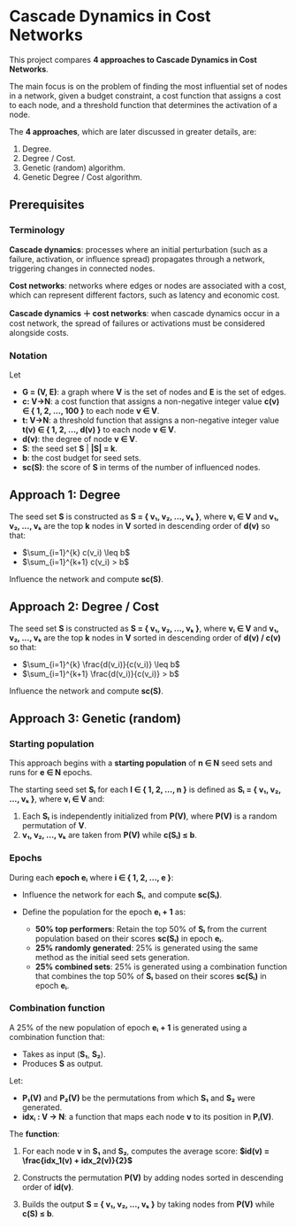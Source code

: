 # Cascade Dynamics in Cost Networks

This project compares **4 approaches to Cascade Dynamics in Cost Networks**.

The main focus is on the problem of finding the most influential set of nodes in a network, given a budget constraint, a cost function that assigns a cost to each node, and a threshold function that determines the activation of a node.

The **4 approaches**, which are later discussed in greater details, are:
1. Degree.
2. Degree / Cost.
3. Genetic (random) algorithm.
4. Genetic Degree / Cost algorithm.

## Prerequisites

### Terminology

**Cascade dynamics**: processes where an initial perturbation (such as a failure, activation, or influence spread) propagates through a network, triggering changes in connected nodes.

**Cost networks**: networks where edges or nodes are associated with a cost, which can represent different factors, such as latency and economic cost.

**Cascade dynamics ＋ cost networks**: when cascade dynamics occur in a cost network, the spread of failures or activations must be considered alongside costs.

### Notation

Let
- **G = (V, E)**: a graph where **V** is the set of nodes and **E** is the set of edges.
- **c: V→N**: a cost function that assigns a non-negative integer value **c(v) ∈ { 1, 2, ..., 100 }** to each node **v ∈ V**.
- **t: V→N**: a threshold function that assigns a non-negative integer value **t(v) ∈ { 1, 2, ..., d(v) }** to each node **v ∈ V**.
- **d(v)**: the degree of node **v ∈ V**.
- **S**: the seed set **S** | **|S| = k**.
- **b**: the cost budget for seed sets.
- **sc(S)**: the score of **S** in terms of the number of influenced nodes.

## Approach 1: Degree

The seed set **S** is constructed as **S = { v₁, v₂, ..., vₖ }**, where **vᵢ ∈ V** and **v₁, v₂, ..., vₖ** are the top **k** nodes in **V** sorted in descending order of **d(v)** so that:

- $\sum_{i=1}^{k} c(v_i) \leq b$
- $\sum_{i=1}^{k+1} c(v_i) > b$

Influence the network and compute **sc(S)**.

## Approach 2: Degree / Cost

The seed set **S** is constructed as **S = { v₁, v₂, ..., vₖ }**, where **vᵢ ∈ V** and **v₁, v₂, ..., vₖ** are the top **k** nodes in **V** sorted in descending order of **d(v) / c(v)** so that:

- $\sum_{i=1}^{k} \frac{d(v_i)}{c(v_i)} \leq b$  
- $\sum_{i=1}^{k+1} \frac{d(v_i)}{c(v_i)} > b$

Influence the network and compute **sc(S)**.

## Approach 3: Genetic (random)

### Starting population

This approach begins with a **starting population** of **n ∈ N** seed sets and runs for **e ∈ N** epochs.

The starting seed set **Sₗ** for each **l ∈ { 1, 2, ..., n }** is defined as **Sₗ = { v₁, v₂, ..., vₖ }**, where **vᵢ ∈ V** and:

1. Each **Sₗ** is independently initialized from **P(V)**, where **P(V)** is a random permutation of **V**.
2. **v₁, v₂, ..., vₖ** are taken from **P(V)** while **c(Sₗ) ≤ b**.

### Epochs

During each **epoch eᵢ** where **i ∈ { 1, 2, ..., e }**:  

- Influence the network for each **Sₗ**, and compute **sc(Sₗ)**.  
- Define the population for the epoch **eᵢ + 1** as:  

    - **50% top performers**: Retain the top 50% of **Sₗ** from the current population based on their scores **sc(Sₗ)** in epoch **eᵢ**.  
    - **25% randomly generated**: 25% is generated using the same method as the initial seed sets generation.  
    - **25% combined sets**: 25% is generated using a combination function that combines the top 50% of **Sₗ** based on their scores **sc(Sₗ)** in epoch **eᵢ**.  

### Combination function

A 25% of the new population of epoch **eᵢ + 1** is generated using a combination function that:  
- Takes as input (**S₁**, **S₂**).  
- Produces **S** as output.  

Let:  
- **P₁(V)** and **P₂(V)** be the permutations from which **S₁** and **S₂** were generated.  
- **idxᵢ : V → N**: a function that maps each node **v** to its position in **Pᵢ(V)**.  

The **function**:
1. For each node **v** in **S₁** and **S₂**, computes the average score: **$id(v) = \frac{idx_1(v) + idx_2(v)}{2}$**

2. Constructs the permutation **P(V)** by adding nodes sorted in descending order of **id(v)**.  

3. Builds the output **S = { v₁, v₂, ..., vₖ }** by taking nodes from **P(V)** while **c(S) ≤ b**.
